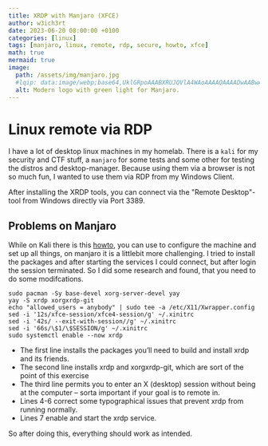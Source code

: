 ```yaml
---
title: XRDP with Manjaro (XFCE)
author: w3ich3rt
date: 2023-06-20 08:00:00 +0100
categories: [linux]
tags: [manjaro, linux, remote, rdp, secure, howto, xfce]
math: true
mermaid: true
image:
  path: /assets/img/manjaro.jpg
  #lqip: data:image/webp;base64,UklGRpoAAABXRUJQVlA4WAoAAAAQAAAADwAABwAAQUxQSDIAAAARL0AmbZurmr57yyIiqE8oiG0bejIYEQTgqiDA9vqnsUSI6H+oAERp2HZ65qP/VIAWAFZQOCBCAAAA8AEAnQEqEAAIAAVAfCWkAALp8sF8rgRgAP7o9FDvMCkMde9PK7euH5M1m6VWoDXf2FkP3BqV0ZYbO6NA/VFIAAAA
  alt: Modern logo with green light for Manjaro.
---
```


# Linux remote via RDP

I have a lot of desktop linux machines in my homelab. There is a `kali` for my security and CTF stuff, a `manjaro` for some tests and some other for testing the distros and desktop-manager. Because using them via a browser is not so much fun, I wanted to use them via RDP from my Windows Client.

After installing the XRDP tools, you can connect via the "Remote Desktop"-tool from Windows directly via Port 3389.

## Problems on Manjaro

While on Kali there is this [howto](https://www.kali.org/docs/general-use/xfce-with-rdp/), you can use to configure the machine and set up all things, on manjaro it is a littlebit more challenging.
I tried to install the packages and after starting the services I could connect, but after login the session terminated.
So I did some research and found, that you need to do some modifcations.

```shell
sudo pacman -Sy base-devel xorg-server-devel yay
yay -S xrdp xorgxrdp-git
echo "allowed_users = anybody" | sudo tee -a /etc/X11/Xwrapper.config
sed -i '12s/xfce-session/xfce4-session/g' ~/.xinitrc
sed -i '42s/ --exit-with-session//g' ~/.xinitrc
sed -i '66s/\$1/\$SESSION/g' ~/.xinitrc
sudo systemctl enable --now xrdp
```

- The first line installs the packages you’ll need to build and install xrdp and its friends.
- The second line installs xrdp and xorgxrdp-git, which are sort of the point of this exercise
- The third line permits you to enter an X (desktop) session without being at the computer – sorta important if your goal is to remote in.
- Lines 4-6 correct some typographical issues that prevent xrdp from running normally.
- Lines 7 enable and start the xrdp service.

So after doing this, everything should work as intended.
